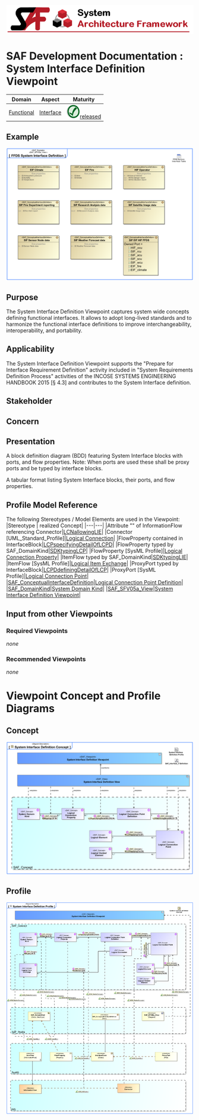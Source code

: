 ![System Architecture Framework](../../diagrams/Banner_SAF.png)
# SAF Development Documentation : System Interface Definition Viewpoint
|**Domain**|**Aspect**|**Maturity**|
| --- | --- | --- |
|[Functional](../../domains.md#Domain-Functional)|[Interface](../../aspects.md#Aspect-Interface)|![Released](../../diagrams/Symbol_confirmed.png )[released](../../using-saf/maturity.md#released)|
## Example
![System-Interface-Definition-Viewpoint-example.svg](../../vp-examples/System-Interface-Definition-Viewpoint-example.svg)
## Purpose
The System Interface Definition Viewpoint captures system wide concepts defining functional interfaces. It allows to adopt long-lived standards and to harmonize the functional interface definitions to improve interchangeability, interoperability, and portability.
## Applicability
The System Interface Definition Viewpoint supports the "Prepare for Interface Requirement Definition" activity included in "System Requirements Definition Process" activities of the INCOSE SYSTEMS ENGINEERING HANDBOOK 2015 [§ 4.3] and contributes to the System Interface definition.
## Stakeholder
## Concern
## Presentation
A block definition diagram (BDD) featuring System Interface blocks with ports, and flow properties.
Note: When ports are used these shall be proxy ports and be typed by interface blocks.

A tabular format listing System Interface blocks, their ports, and flow properties.

## Profile Model Reference
The following Stereotypes / Model Elements are used in the Viewpoint:
|Stereotype | realized Concept|
|---|---|
|Attribute "" of InformationFlow referencing Connector|[LCNallowingLIE](../concept/concepts.md#LCNallowingLIE)|
|Connector [UML_Standard_Profile]|[Logical Connection](../concept/concepts.md#Logical-Connection)|
|FlowProperty contained in InterfaceBlock|[LCPspecifyingDetailOfLCPD](../concept/concepts.md#LCPspecifyingDetailOfLCPD)|
|FlowProperty typed by SAF_DomainKind|[SDKtypingLCP](../concept/concepts.md#SDKtypingLCP)|
|FlowProperty [SysML Profile]|[Logical Connection Property](../concept/concepts.md#Logical-Connection-Property)|
|ItemFlow typed by SAF_DomainKind|[SDKtypingLIE](../concept/concepts.md#SDKtypingLIE)|
|ItemFlow [SysML Profile]|[Logical Item Exchange](../concept/concepts.md#Logical-Item-Exchange)|
|ProxyPort typed by InterfaceBlock|[LCPDdefiningDetailOfLCP](../concept/concepts.md#LCPDdefiningDetailOfLCP)|
|ProxyPort [SysML Profile]|[Logical Connection Point](../concept/concepts.md#Logical-Connection-Point)|
|[SAF_ConceptualInterfaceDefinition](../../stereotypes.md#SAF_ConceptualInterfaceDefinition)|[Logical Connection Point Definition](../concept/concepts.md#Logical-Connection-Point-Definition)|
|[SAF_DomainKind](../../stereotypes.md#SAF_DomainKind)|[System Domain Kind](../concept/concepts.md#System-Domain-Kind)|
|[SAF_SFV05a_View](../../stereotypes.md#SAF_SFV05a_View)|[System Interface Definition Viewpoint](../concept/concepts.md#System-Interface-Definition-Viewpoint)|
## Input from other Viewpoints
### Required Viewpoints
*none*
### Recommended Viewpoints
*none*
# Viewpoint Concept and Profile Diagrams
## Concept
![System Interface Definition Concept](diagrams/System-Interface-Definition-Concept.svg)
## Profile
![System Interface Definition Profile](diagrams/System-Interface-Definition-Profile.svg)
